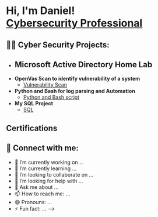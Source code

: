 <h1>Hi, I'm Daniel! <br/><a href="https://www.linkedin.com/in/daniel-zhiyi-deng-65a0052b3/)">Cybersecurity Professional</a>

<h2>👨‍💻 Cyber Security Projects:</h2>

- <b>Microsoft Active Directory Home Lab</b>
  - 
- <b>OpenVas Scan to identify vulnerability of a system</b>
  - [Vulnerability Scan](https://github.com/Danieldzy/OpenVas-Nessus)
- <b>Python and Bash for log parsing and Automation</b>
  - [Python and Bash script](https://github.com/Danieldzy/Python-parse-log-and-Bash-automation)
- <b>My SQL Project</b>
  - [SQL](https://github.com/Danieldzy/DanielProject)
<h2>Certifications</h2>

<h2> 🤳 Connect with me:</h2>




[linkedin]:https://www.linkedin.com/in/daniel-zhiyi-deng-65a0052b3



- 🔭 I’m currently working on ...
- 🌱 I’m currently learning ...
- 👯 I’m looking to collaborate on ...
- 🤔 I’m looking for help with ...
- 💬 Ask me about ...
- 📫 How to reach me: ...
- 😄 Pronouns: ...
- ⚡ Fun fact: ...
-->
